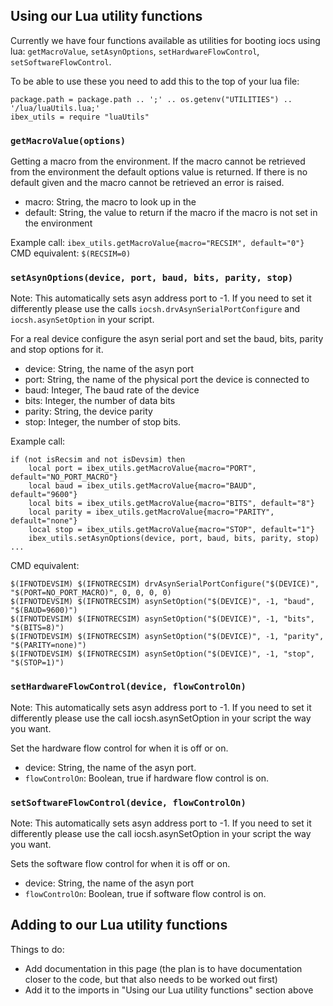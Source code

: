 ## Using our Lua utility functions

Currently we have four functions available as utilities for booting iocs using lua: `getMacroValue`, `setAsynOptions`, `setHardwareFlowControl`, `setSoftwareFlowControl`.

To be able to use these you need to add this to the top of your lua file:

```
package.path = package.path .. ';' .. os.getenv("UTILITIES") .. '/lua/luaUtils.lua;'
ibex_utils = require "luaUtils"
```
### `getMacroValue(options)`

Getting a macro from the environment. If the macro cannot be retrieved from the environment the default options value is returned. If there is no default given and the macro cannot be retrieved an error is raised.

- macro: String, the macro to look up in the 
- default: String, the value to return if the macro if the macro is not set in the environment

Example call: `ibex_utils.getMacroValue{macro="RECSIM", default="0"}`
CMD equivalent: `$(RECSIM=0)`

### `setAsynOptions(device, port, baud, bits, parity, stop)`

Note: This automatically sets asyn address port to -1. If you need to set it differently please use the calls `iocsh.drvAsynSerialPortConfigure` and `iocsh.asynSetOption` in your script.

For a real device configure the asyn serial port and set the baud, bits, parity and stop options for it.

- device: String, the name of the asyn port
- port: String, the name of the physical port the device is connected to
- baud: Integer, The baud rate of the device
- bits: Integer, the number of data bits
- parity: String, the device parity
- stop: Integer, the number of stop bits.

Example call: 
```
if (not isRecsim and not isDevsim) then
    local port = ibex_utils.getMacroValue{macro="PORT", default="NO_PORT_MACRO"}
    local baud = ibex_utils.getMacroValue{macro="BAUD", default="9600"}
    local bits = ibex_utils.getMacroValue{macro="BITS", default="8"}
    local parity = ibex_utils.getMacroValue{macro="PARITY", default="none"}
    local stop = ibex_utils.getMacroValue{macro="STOP", default="1"}
    ibex_utils.setAsynOptions(device, port, baud, bits, parity, stop)
...
```

CMD equivalent: 
```
$(IFNOTDEVSIM) $(IFNOTRECSIM) drvAsynSerialPortConfigure("$(DEVICE)", "$(PORT=NO_PORT_MACRO)", 0, 0, 0, 0)
$(IFNOTDEVSIM) $(IFNOTRECSIM) asynSetOption("$(DEVICE)", -1, "baud", "$(BAUD=9600)")
$(IFNOTDEVSIM) $(IFNOTRECSIM) asynSetOption("$(DEVICE)", -1, "bits", "$(BITS=8)")
$(IFNOTDEVSIM) $(IFNOTRECSIM) asynSetOption("$(DEVICE)", -1, "parity", "$(PARITY=none)")
$(IFNOTDEVSIM) $(IFNOTRECSIM) asynSetOption("$(DEVICE)", -1, "stop", "$(STOP=1)")
```

### `setHardwareFlowControl(device, flowControlOn)`

Note: This automatically sets asyn address port to -1. If you need to set it differently please use the call iocsh.asynSetOption in your script the way you want.

Set the hardware flow control for when it is off or on. 

- device: String, the name of the asyn port.
- `flowControlOn`: Boolean, true if hardware flow control is on.

### `setSoftwareFlowControl(device, flowControlOn)`

Note: This automatically sets asyn address port to -1. If you need to set it differently please use the call iocsh.asynSetOption in your script the way you want.

Sets the software flow control for when it is off or on.

- device: String, the name of the asyn port
- `flowControlOn`: Boolean, true if software flow control is on.

## Adding to our Lua utility functions

Things to do:
- Add documentation in this page (the plan is to have documentation closer to the code, but that also needs to be worked out first)
- Add it to the imports in "Using our Lua utility functions" section above